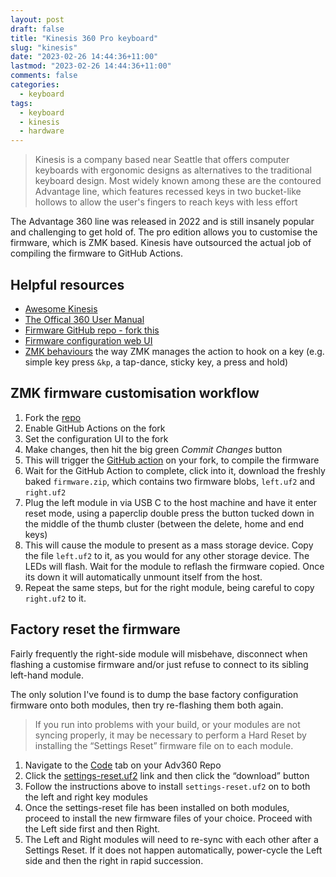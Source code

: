 ```yaml
---
layout: post
draft: false
title: "Kinesis 360 Pro keyboard"
slug: "kinesis"
date: "2023-02-26 14:44:36+11:00"
lastmod: "2023-02-26 14:44:36+11:00"
comments: false
categories:
  - keyboard
tags:
  - keyboard
  - kinesis
  - hardware
---
```


> Kinesis is a company based near Seattle that offers computer keyboards with ergonomic designs as alternatives to the traditional keyboard design. Most widely known among these are the contoured Advantage line, which features recessed keys in two bucket-like hollows to allow the user's fingers to reach keys with less effort

The Advantage 360 line was released in 2022 and is still insanely popular and challenging to get hold of. The pro edition allows you to customise the firmware, which is ZMK based. Kinesis have outsourced the actual job of compiling the firmware to GitHub Actions.

## Helpful resources

- [Awesome Kinesis](https://github.com/bbbbbrie/awesome-kinesis)
- [The Offical 360 User Manual](https://kinesis-ergo.com/wp-content/uploads/Advantage360-ZMK-KB360-PRO-Users-Manual-v12-1-22.pdf)
- [Firmware GitHub repo - fork this](https://github.com/KinesisCorporation/Adv360-Pro-ZMK)
- [Firmware configuration web UI](https://kinesiscorporation.github.io/Adv360-Pro-GUI/)
- [ZMK behaviours](https://zmk.dev/docs/behaviors/key-press) the way ZMK manages the action to hook on a key (e.g. simple key press `&kp`, a tap-dance, sticky key, a press and hold)

## ZMK firmware customisation workflow

1. Fork the [repo](https://github.com/KinesisCorporation/Adv360-Pro-ZMK)
1. Enable GitHub Actions on the fork
1. Set the configuration UI to the fork
1. Make changes, then hit the big green _Commit Changes_ button
1. This will trigger the [GitHub action](https://github.com/bm4cs/Adv360-Pro-ZMK/actions) on your fork, to compile the firmware
1. Wait for the GitHub Action to complete, click into it, download the freshly baked `firmware.zip`, which contains two firmware blobs, `left.uf2` and `right.uf2`
1. Plug the left module in via USB C to the host machine and have it enter reset mode, using a paperclip double press the button tucked down in the middle of the thumb cluster (between the delete, home and end keys)
1. This will cause the module to present as a mass storage device. Copy the file `left.uf2` to it, as you would for any other storage device. The LEDs will flash. Wait for the module to reflash the firmware copied. Once its down it will automatically unmount itself from the host.
1. Repeat the same steps, but for the right module, being careful to copy `right.uf2` to it.


## Factory reset the firmware

Fairly frequently the right-side module will misbehave, disconnect when flashing a customise firmware and/or just refuse to connect to its sibling left-hand module.

The only solution I've found is to dump the base factory configuration firmware onto both modules, then try re-flashing them both again.

> If you run into problems with your build, or your modules are not syncing properly, it may be necessary to perform a Hard Reset by installing the “Settings Reset” firmware file on to each module.

1. Navigate to the [Code](https://github.com/bm4cs/Adv360-Pro-ZMK) tab on your Adv360 Repo
2. Click the [settings-reset.uf2](https://github.com/bm4cs/Adv360-Pro-ZMK/blob/V2.0/settings-reset.uf2) link and then click the “download” button
3. Follow the instructions above to install `settings-reset.uf2` on to both the left and right key modules
4. Once the settings-reset file has been installed on both modules, proceed to install the new firmware files of your choice. Proceed with the Left side first and then Right.
5. The Left and Right modules will need to re-sync with each other after a Settings Reset. If it does not happen automatically, power-cycle the Left side and then the right in rapid succession. 

